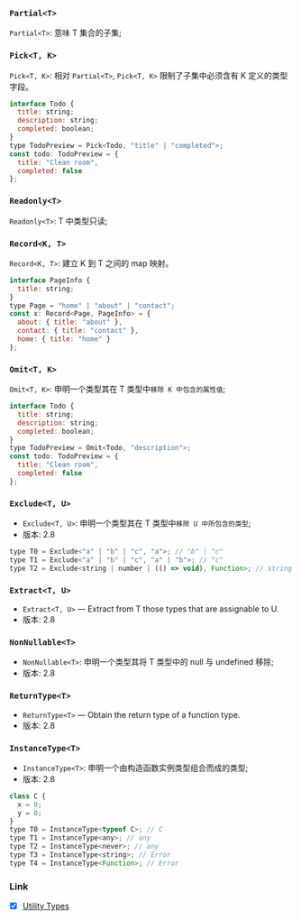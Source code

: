 ### `Partial<T>`

`Partial<T>`: 意味 T 集合的子集;

### `Pick<T, K>`

`Pick<T, K>`: 相对 `Partial<T>`, `Pick<T, K>` 限制了子集中必须含有 K 定义的类型字段。

```js
interface Todo {
  title: string;
  description: string;
  completed: boolean;
}
type TodoPreview = Pick<Todo, "title" | "completed">;
const todo: TodoPreview = {
  title: "Clean room",
  completed: false
};
```

### `Readonly<T>`

`Readonly<T>`: T 中类型只读;

### `Record<K, T>`

`Record<K, T>`: 建立 K 到 T 之间的 map 映射。

```js
interface PageInfo {
  title: string;
}
type Page = "home" | "about" | "contact";
const x: Record<Page, PageInfo> = {
  about: { title: "about" },
  contact: { title: "contact" },
  home: { title: "home" }
};
```

### `Omit<T, K>`

`Omit<T, K>`: 申明一个类型其在 T 类型中`移除 K 中包含的属性值`;

```js
interface Todo {
  title: string;
  description: string;
  completed: boolean;
}
type TodoPreview = Omit<Todo, "description">;
const todo: TodoPreview = {
  title: "Clean room",
  completed: false
};
```

### `Exclude<T, U>`

* `Exclude<T, U>`: 申明一个类型其在 T 类型中`移除 U 中所包含的类型`;
* 版本: 2.8

```js
type T0 = Exclude<"a" | "b" | "c", "a">; // "b" | "c"
type T1 = Exclude<"a" | "b" | "c", "a" | "b">; // "c"
type T2 = Exclude<string | number | (() => void), Function>; // string | number
```

### `Extract<T, U>`

* `Extract<T, U>` — Extract from T those types that are assignable to U.
* 版本: 2.8

### `NonNullable<T>`

* `NonNullable<T>`: 申明一个类型其将 T 类型中的 null 与 undefined 移除;
* 版本: 2.8

### `ReturnType<T>`

* `ReturnType<T>` — Obtain the return type of a function type.
* 版本: 2.8

### `InstanceType<T>`

* `InstanceType<T>`: 申明一个由构造函数实例类型组合而成的类型;
* 版本: 2.8

```js
class C {
  x = 0;
  y = 0;
}
type T0 = InstanceType<typeof C>; // C
type T1 = InstanceType<any>; // any
type T2 = InstanceType<never>; // any
type T3 = InstanceType<string>; // Error
type T4 = InstanceType<Function>; // Error
```

### Link

- [x] [Utility Types](https://www.typescriptlang.org/docs/handbook/utility-types.html)
